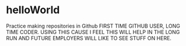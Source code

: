 # helloWorld
Practice making repositories in Github
FIRST TIME GITHUB USER, LONG TIME CODER. USING THIS CAUSE I FEEL THIS WILL HELP IN THE LONG RUN AND FUTURE EMPLOYERS WILL
LIKE TO SEE STUFF ON HERE.

